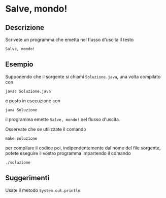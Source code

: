Salve, mondo!
=============

Descrizione
-----------

Scrivete un programma che emetta nel flusso d'uscita il testo

    Salve, mondo!


Esempio
-------

Supponendo che il sorgente si chiami `Soluzione.java`, una volta compilato con

    javac Soluzione.java

e posto in esecuzione con

    java Soluzione

il programma emette `Salve, mondo!` nel flusso d'uscita.

Osservate che se utilizzate il comando

    make soluzione

per compilare il codice poi, indipendentemente dal nome del file sorgente,
potete eseguire il vostro programma impartendo il comando

    ./soluzione


Suggerimenti
------------

Usate il metodo `System.out.println`.
